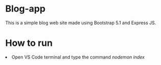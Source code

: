 # Blog-app
This is a simple blog web site made using Bootstrap 5.1 and Express JS.
# How to run
<li>Open VS Code terminal and type the command <i>nodemon index</i></li>
